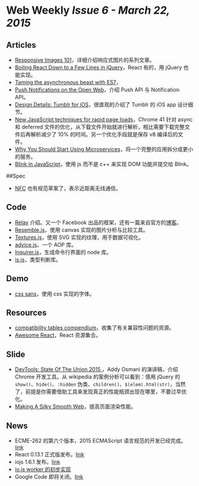 # Web Weekly *Issue 6 - March 22, 2015*

## Articles
* [Responsive Images 101](http://blog.cloudfour.com/responsive-images-101-definitions/)，详细介绍响应式图片的系列文章。
* [Boiling React Down to a Few Lines in jQuery](http://hackflow.com/blog/2015/03/08/boiling-react-down-to-few-lines-in-jquery/)，React 有的，用 jQuery 也能实现。
* [Taming the asynchronous beast with ES7](http://pouchdb.com/2015/03/05/taming-the-async-beast-with-es7.html)，
* [Push Notifications on the Open Web](http://updates.html5rocks.com/2015/03/push-notificatons-on-the-open-web)，介绍 Push API 与 Notification API。
* [Design Details: Tumblr for iOS](http://blog.brianlovin.com/design-details-tumblr-for-ios/)，很直观的介绍了 Tumblr 的 iOS app 设计细节。
* [New JavaScript techniques for rapid page loads](http://blog.chromium.org/2015/03/new-javascript-techniques-for-rapid.html)，Chrome 41 针对 async 和 deferred 文件的优化，从下载文件开始就进行解析，相比需要下载完整文件后再解析减少了 10% 的时间。另一个优化手段就是保存 v8 编译后的文件。
* [Why You Should Start Using Microservices](http://blog.risingstack.com/why-you-should-start-using-microservices/)，将一个完整的应用拆分成更小的服务。
* [Blink in JavaScript](http://www.chromium.org/blink/blink-in-js)，使用 js 而不是 c++ 来实现 DOM 功能并提交给 Blink。


##Spec
* [NFC](https://w3c.github.io/web-nfc/) 也有规范草案了，表示近距离无线通信。

## Code
* [Relay](https://gist.github.com/wincent/598fa75e22bdfa44cf47) 介绍。又一个 Facebook 出品的框架，还有一篇来自官方的[博客](http://facebook.github.io/react/blog/2015/03/19/building-the-facebook-news-feed-with-relay.html)。
* [Resemble.js](http://huddle.github.io/Resemble.js/)，使用 canvas 实现的图片分析与比较工具。
* [Textures.js](http://riccardoscalco.github.io/textures/)，使用 SVG 实现的纹理，用于数据可视化。
* [advice.js](https://github.com/dwango-js/advice.js)，一个 AOP 库。
* [Inquirer.js](https://github.com/SBoudrias/Inquirer.js)，生成命令行界面的 node 库。
* [is.js](https://github.com/arasatasaygin/is.js)，类型判断库。


## Demo

* [css sans](http://yusugomori.com/projects/css-sans/fonts)，使用 css 实现的字体。


## Resources
* [compatibility tables compendium](http://www.zachleat.com/web/compatibility/)，收集了有关兼容性问题的资源。
* [Awesome React](https://github.com/enaqx/awesome-react)，React 资源集合。

## Slide
* [DevTools: State Of The Union 2015 ](https://speakerdeck.com/addyosmani/devtools-state-of-the-union-2015)，Addy Osmani 的演讲稿，介绍 Chrome 开发工具。从 wikipedia 的案例分析可以看到：慎用 jQuery 的 `show()`、`hide()`、`:hidden` 伪类、`children()`、`$(elem).html(str)`，当然了，前提是你需要借助工具来发现真正的性能瓶颈出现在哪里，不要过早优化。
* [Making A Silky Smooth Web](https://speakerdeck.com/paullewis/making-a-silky-smooth-web)，提高页面渲染性能。



## News
* ECME-262 的第六个版本，2015 ECMAScript 语言规范的开发已经完成。[link](http://wiki.ecmascript.org/doku.php?id=harmony:specification_drafts#march_17_2015_rev_36_release_candidate_3)
* React 0.13.1 正式版发布。[link](http://facebook.github.io/react/blog/2015/03/16/react-v0.13.1.html)
* iojs 1.6.1 发布。[link](https://github.com/iojs/io.js/blob/v1.x/CHANGELOG.md#2015-03-20-version-161-rvagg)
* [io.js worker 的初步实现](https://github.com/iojs/io.js/pull/1159)
* Google Code 即将关闭。[link](http://google-opensource.blogspot.com/2015/03/farewell-to-google-code.html)

